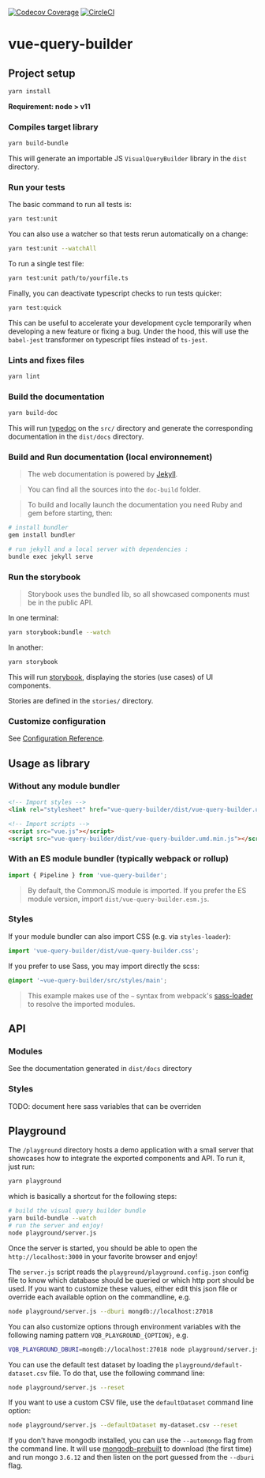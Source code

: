 [![Codecov Coverage](https://img.shields.io/codecov/c/github/ToucanToco/vue-query-builder.svg?style=flat-square)](https://codecov.io/gh/ToucanToco/vue-query-builder/)
[![CircleCI](https://img.shields.io/circleci/project/github/ToucanToco/vue-query-builder.svg)](https://circleci.com/gh/ToucanToco/vue-query-builder)

# vue-query-builder

## Project setup

```bash
yarn install
```

**Requirement: node > v11**

### Compiles target library

```bash
yarn build-bundle
```

This will generate an importable JS `VisualQueryBuilder` library in the `dist` directory.

### Run your tests

The basic command to run all tests is:

```bash
yarn test:unit
```

You can also use a watcher so that tests rerun automatically
on a change:

```bash
yarn test:unit --watchAll
```

To run a single test file:

```bash
yarn test:unit path/to/yourfile.ts
```

Finally, you can deactivate typescript checks to run tests quicker:

```bash
yarn test:quick
```

This can be useful to accelerate your development cycle temporarily when
developing a new feature or fixing a bug. Under the hood, this will use the
`babel-jest` transformer on typescript files instead of `ts-jest`.

### Lints and fixes files

```bash
yarn lint
```

### Build the documentation

```bash
yarn build-doc
```

This will run [typedoc](https://typedoc.org/) on the `src/` directory and
generate the corresponding documentation in the `dist/docs` directory.

### Build and Run documentation (local environnement)

> The web documentation is powered by [Jekyll](https://jekyllrb.com).

> You can find all the sources into the `doc-build` folder.

> To build and locally launch the documentation you need Ruby and gem before starting, then:

```bash
# install bundler
gem install bundler

# run jekyll and a local server with dependencies :
bundle exec jekyll serve
```


### Run the storybook

> Storybook uses the bundled lib, so all showcased components must be in the public API.

In one terminal:

```bash
yarn storybook:bundle --watch
```

In another:

```bash
yarn storybook
```

This will run [storybook](https://storybook.js.org/), displaying the stories
(use cases) of UI components.

Stories are defined in the `stories/` directory.

### Customize configuration

See [Configuration Reference](https://cli.vuejs.org/config/).

## Usage as library

### Without any module bundler

```html
<!-- Import styles -->
<link rel="stylesheet" href="vue-query-builder/dist/vue-query-builder.umd.min.js" />

<!-- Import scripts -->
<script src="vue.js"></script>
<script src="vue-query-builder/dist/vue-query-builder.umd.min.js"></script>
```

### With an ES module bundler (typically webpack or rollup)

```js
import { Pipeline } from 'vue-query-builder';
```

> By default, the CommonJS module is imported. If you prefer the ES module
> version, import `dist/vue-query-builder.esm.js`.

### Styles

If your module bundler can also import CSS (e.g. via `styles-loader`):

```js
import 'vue-query-builder/dist/vue-query-builder.css';
```

If you prefer to use Sass, you may import directly the scss:

```scss
@import '~vue-query-builder/src/styles/main';
```

> This example makes use of the `~` syntax from webpack's [sass-loader](https://github.com/webpack-contrib/sass-loader)
> to resolve the imported modules.

## API

### Modules

See the documentation generated in `dist/docs` directory

### Styles

TODO: document here sass variables that can be overriden

## Playground

The `/playground` directory hosts a demo application with a small server that
showcases how to integrate the exported components and API. To run it, just
run:

```bash
yarn playground
```

which is basically a shortcut for the following steps:

```bash
# build the visual query builder bundle
yarn build-bundle --watch
# run the server and enjoy!
node playground/server.js
```

Once the server is started, you should be able to open the
`http://localhost:3000` in your favorite browser and enjoy!

The `server.js` script reads the `playground/playground.config.json` config file
to know which database should be queried or which http port should be used. If
you want to customize these values, either edit this json file or override each
available option on the commandline, e.g.

```bash
node playground/server.js --dburi mongdb://localhost:27018
```

You can also customize options through environment variables with the following
naming pattern `VQB_PLAYGROUND_{OPTION}`, e.g.

```bash
VQB_PLAYGROUND_DBURI=mongdb://localhost:27018 node playground/server.js
```

You can use the default test dataset by loading the `playground/default-dataset.csv` file. To do that, use the following command line:

```bash
node playground/server.js --reset
```

If you want to use a custom CSV file, use the `defaultDataset` command line option:

```bash
node playground/server.js --defaultDataset my-dataset.csv --reset
```

If you don't have mongodb installed, you can use the `--automongo` flag from the
command line. It will use
[mongodb-prebuilt](https://github.com/winfinit/mongodb-prebuilt) to download
(the first time) and run mongo `3.6.12` and then listen on the port guessed from
the `--dburi` flag.
